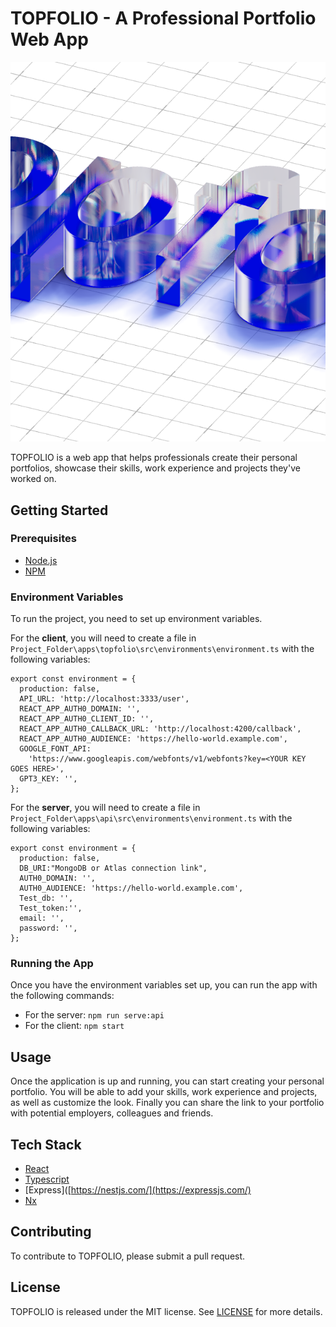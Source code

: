 # TOPFOLIO - A Professional Portfolio Web App

<p align="center">
  <img src="images/canvas.png">
</p>



TOPFOLIO is a web app that helps professionals create their personal portfolios, showcase their skills, work experience and projects they've worked on.

## Getting Started

### Prerequisites

* [Node.js](https://nodejs.org/en/)
* [NPM](https://www.npmjs.com/)

### Environment Variables

To run the project, you need to set up environment variables. 

For the **client**, you will need to create a file in `Project_Folder\apps\topfolio\src\environments\environment.ts` with the following variables:
```
export const environment = {
  production: false,
  API_URL: 'http://localhost:3333/user',
  REACT_APP_AUTH0_DOMAIN: '',
  REACT_APP_AUTH0_CLIENT_ID: '',
  REACT_APP_AUTH0_CALLBACK_URL: 'http://localhost:4200/callback',
  REACT_APP_AUTH0_AUDIENCE: 'https://hello-world.example.com',
  GOOGLE_FONT_API:
    'https://www.googleapis.com/webfonts/v1/webfonts?key=<YOUR KEY GOES HERE>',
  GPT3_KEY: '',
};
```
For the **server**, you will need to create a file in `Project_Folder\apps\api\src\environments\environment.ts` with the following variables:
```
export const environment = {
  production: false,
  DB_URI:"MongoDB or Atlas connection link",
  AUTH0_DOMAIN: '',
  AUTH0_AUDIENCE: 'https://hello-world.example.com',
  Test_db: '',
  Test_token:'',
  email: '',
  password: '',
};
```


### Running the App

Once you have the environment variables set up, you can run the app with the following commands: 

* For the server: `npm run serve:api`
* For the client: `npm start`

## Usage

Once the application is up and running, you can start creating your personal portfolio. You will be able to add your skills, work experience and projects, as well as customize the look. Finally you can share the link to your portfolio with potential employers, colleagues and friends.

## Tech Stack

* [React](https://reactjs.org/)
* [Typescript](https://www.typescriptlang.org/)
* [Express]([https://nestjs.com/](https://expressjs.com/)
* [Nx](https://nx.dev/)

## Contributing

To contribute to TOPFOLIO, please submit a pull request.

## License

TOPFOLIO is released under the MIT license. See [LICENSE](LICENSE) for more details.
